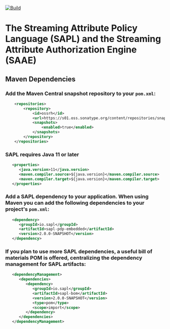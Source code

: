 [![Build](https://github.com/heutelbeck/sapl-policy-engine/actions/workflows/matrix_build.yml/badge.svg)](https://github.com/heutelbeck/sapl-policy-engine/actions/workflows/matrix_build.yml)

# The Streaming Attribute Policy Language (SAPL) and the Streaming Attribute Authorization Engine (SAAE)



## Maven Dependencies

### Add the Maven Central snapshot repository to your `pom.xml`:

```xml
	<repositories>
		<repository>
			<id>ossrh</id>
			<url>https://s01.oss.sonatype.org/content/repositories/snapshots</url>
			<snapshots>
				<enabled>true</enabled>
			</snapshots>
		</repository>
	</repositories>
```

### SAPL requires Java 11 or later

```xml
   <properties>
      <java.version>11</java.version>
      <maven.compiler.source>${java.version}</maven.compiler.source>
      <maven.compiler.target>${java.version}</maven.compiler.target>
   </properties>
```

### Add a SAPL dependency to your application. When using Maven you can add the following dependencies to your project's `pom.xml`:

```xml
   <dependency>
      <groupId>io.sapl</groupId>
      <artifactId>sapl-pdp-embedded</artifactId>
      <version>2.0.0-SNAPSHOT</version>
   </dependency>
```

### If you plan to use more SAPL dependencies, a useful bill of materials POM is offered, centralizing the dependency management for SAPL artifacts:

```xml
   <dependencyManagement>
      <dependencies>
         <dependency>
            <groupId>io.sapl</groupId>
            <artifactId>sapl-bom</artifactId>
            <version>2.0.0-SNAPSHOT</version>
            <type>pom</type>
            <scope>import</scope>
         </dependency>
      </dependencies>
   </dependencyManagement>
```
